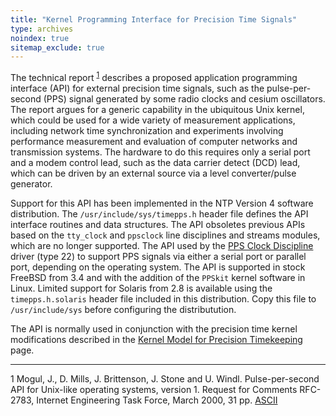 ```yaml
---
title: "Kernel Programming Interface for Precision Time Signals"
type: archives
noindex: true 
sitemap_exclude: true
---
```


The technical report <sup>[1](#myfootnote1)</sup> describes a proposed application programming interface (API) for external precision time signals, such as the pulse-per-second (PPS) signal generated by some radio clocks and cesium oscillators. The report argues for a generic capability in the ubiquitous Unix kernel, which could be used for a wide variety of measurement applications, including network time synchronization and experiments involving performance measurement and evaluation of computer networks and transmission systems. The hardware to do this requires only a serial port and a modem control lead, such as the data carrier detect (DCD) lead, which can be driven by an external source via a level converter/pulse generator.

Support for this API has been implemented in the NTP Version 4 software distribution. The <code>/usr/include/sys/timepps.h</code> header file defines the API interface routines and data structures. The API obsoletes previous APIs based on the <code>tty_clock</code> and <code>ppsclock</code> line disciplines and streams modules, which are no longer supported. The API used by the [PPS Clock Discipline](/documentation/drivers/driver22/) driver (type 22) to support PPS signals via either a serial port or parallel port, depending on the operating system. The API is supported in stock FreeBSD from 3.4 and with the addition of the <code>PPSkit</code> kernel software in Linux. Limited support for Solaris from 2.8 is available using the <code>timepps.h.solaris</code> header file included in this distribution. Copy this file to <code>/usr/include/sys</code> before configuring the distributution.

The API is normally used in conjunction with the precision time kernel modifications described in the [Kernel Model for Precision Timekeeping](/documentation/4.1.0/kern/) page.

* * *

<a name="myfootnote1">1</a>  Mogul, J., D. Mills, J. Brittenson, J. Stone and U. Windl. Pulse-per-second API for Unix-like operating systems, version 1. Request for Comments RFC-2783, Internet Engineering Task Force, March 2000, 31 pp. [ASCII](/reflib/rfc/rfc2783.txt)